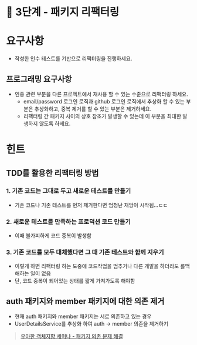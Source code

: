 # 🚀 3단계 - 패키지 리팩터링

# 요구사항

- 작성한 인수 테스트를 기반으로 리팩터링을 진행하세요.

## 프로그래밍 요구사항

- 인증 관련 부분을 다른 프로젝트에서 재사용 할 수 있는 수준으로 리팩터링 하세요.
  - email/password 로그인 로직과 github 로그인 로직에서 추상화 할 수 있는 부분은 추상화하고, 중복 제거를 할 수 있는 부분은 제거하세요.
  - 리팩터링 간 패키지 사이의 상호 참조가 발생할 수 있는데 이 부분을 최대한 발생하지 않도록 하세요.

# 힌트

## TDD를 활용한 리팩터링 방법

### 1. 기존 코드는 그대로 두고 새로운 테스트를 만들기

- 기존 코드나 기존 테스트를 먼저 제거한다면 엄청난 재앙이 시작됨...ㄷㄷ

### 2. 새로운 테스트를 만족하는 프로덕션 코드 만들기

- 이때 불가피하게 코드 중복이 발생함

### 3. 기존 코드를 모두 대체했다면 그 때 기존 테스트와 함께 지우기

- 이렇게 하면 리팩터링 하는 도중에 코드작업을 멈추거나 다른 개발을 하더라도 롤백해하는 일이 없음
- 단, 코드 중복이 되어있는 상태를 짧게 가져가도록 해야함

## auth 패키지와 member 패키지에 대한 의존 제거

- 현재 auth 패키지와 member 패키지는 서로 의존하고 있는 경우
- UserDetailsService를 추상화 하여 auth -> member 의존을 제거하기

> [우아한 객체지향 세미나 - 패키지 의존 문제 해결](https://youtu.be/dJ5C4qRqAgA?t=2941)
